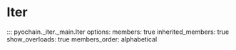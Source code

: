 # Iter

::: pyochain._iter._main.Iter
    options:
      members: true
      inherited_members: true
      show_overloads: true
      members_order: alphabetical
